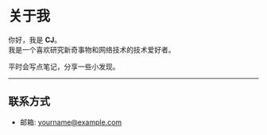 # 关于我

你好，我是 **CJ**。  
我是一个喜欢研究新奇事物和网络技术的技术爱好者。  

平时会写点笔记，分享一些小发现。  

---

## 联系方式
- 邮箱: yourname@example.com
